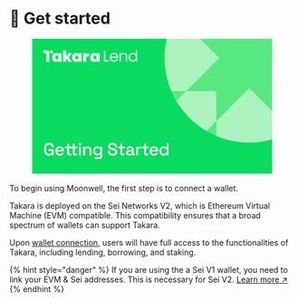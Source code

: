 # 💠 Get started



<figure><img src="../../.gitbook/assets/getting-started.png" alt=""><figcaption></figcaption></figure>

To begin using Moonwell, the first step is to connect a wallet.

Takara is deployed on the Sei Networks V2, which is Ethereum Virtual Machine (EVM) compatible. This compatibility ensures that a broad spectrum of wallets can support Takara.

Upon [wallet connection](wallet-connection.md), users will have full access to the functionalities of Takara, including lending, borrowing, and staking.

{% hint style="danger" %}
If you are using the a Sei V1 wallet, you need to link your EVM & Sei addresses. This is necessary for Sei V2. [Learn more ↗](https://seistartguide.addpotion.com/)
{% endhint %}
